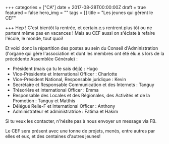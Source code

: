 +++
categories = ["CA"]
date = 2017-08-28T00:00:00Z
draft = true
featured = false
hero_img = ""
tags = []
title = "Les jeunes qui gèrent le CEF"

+++
Hep ! C'est bientôt la rentrée, et certain.e.s rentrent plus tôt ou ne partent même pas en vacances ! Mais au CEF aussi on s'éclate à refaire l'école, le monde, tout quoi!

Et voici donc la répartition des postes au sein du Conseil d'Administration (l'organe qui gère l'association et dont les membres ont été élu.e.s lors de la précédente Assemblée Générale) :

* Président (mais ça tu le sais déjà) : Hugo
* Vice-Présidente et International Officer : Charlotte
* Vice-Président National, Responsable juridique : Kevin
* Secrétaire et Responsable Communication et des Internets : Tanguy
* Trésorière et International Officer : Emma
* Responsable des Locales et des Régionales, des Activités et de la Promotion : Tanguy et Matthis
* Délégué Relie-F et International Officer : Anthony
* Administrateur et administratrice : Fatima et Hakim

Si tu veux les contacter, n'hésite pas à nous envoyer un message via FB. 

Le CEF sera présent avec une tonne de projets, menés, entre autres par elles et eux, et des centaines d'autres jeunes!